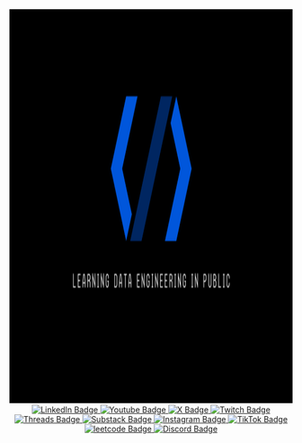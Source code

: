 <div id="header" align="center">
  <img src="https://github.com/pipelinewizard/pipelinewizard/blob/main/assets/Youtube%20Banner%20LDEP.png" width="1000" height="700"/>
  <div id="badges">
  <a href="https://www.linkedin.com/in/isaiahdonley/">
    <img src="https://img.shields.io/badge/LinkedIn-blue?style=for-the-badge&logo=linkedin&logoColor=white" alt="LinkedIn Badge"/>
  </a>
  <a href="https://www.youtube.com/@pipeline_wizard">
    <img src="https://img.shields.io/badge/YouTube-red?style=for-the-badge&logo=youtube&logoColor=white" alt="Youtube Badge"/>
  </a>
  <a href="https://x.com/pipeline_wizard">
    <img src="https://img.shields.io/badge/X-black?style=for-the-badge&logo=twitter&logoColor=white" alt="X Badge"/>
  </a>
  <a href=https://www.twitch.tv/pipelinewizard">
    <img src="https://img.shields.io/badge/Twitch-a970ff?logo=twitch&logoColor=white&style=for-the-badge" alt="Twitch Badge"/>
    </a>
  <a href=https://www.threads.net/@pipelinewizard?xmt=AQGzIhbH_ibv8xHmVAQni-z17z1FCT2wU2ZhE78lJ7wt9S0">
    <img src="https://img.shields.io/badge/Threads-black?logo=threads&logoColor=white&style=for-the-badge" alt="Threads Badge"/>
    </a>
  <a href=https://learningdataengineeringinpublic.substack.com/?utm_source=substack&utm_medium=web&utm_campaign=substack_profile">
    <img src="https://img.shields.io/badge/Substack-black?logo=substack&logoColor=orange&style=for-the-badge" alt="Substack Badge"/>
    </a>
  <a href=https://www.instagram.com/pipelinewizard/">
    <img src="https://img.shields.io/badge/Instagram-black?logo=instagram&logoColor=white&style=for-the-badge" alt="Instagram Badge"/>
    </a>
  <a href=https://www.tiktok.com/@pipelinewizard">
    <img src="https://img.shields.io/badge/TikTok-black?logo=tiktok&logoColor=white&style=for-the-badge" alt="TikTok Badge"/>
    </a>
  <a href=https://leetcode.com/u/pipelinewizard/">
    <img src="https://img.shields.io/badge/leetcode-black?logo=leetcode&logoColor=white&style=for-the-badge" alt="leetcode Badge"/>
    </a>
  <a href=https://discord.gg/4gGTQBtj">
    <img src="https://img.shields.io/badge/Discord-5865f2?logo=discord&logoColor=white&style=for-the-badge" alt="Discord Badge"/>
    </a>
</div>
</div>


